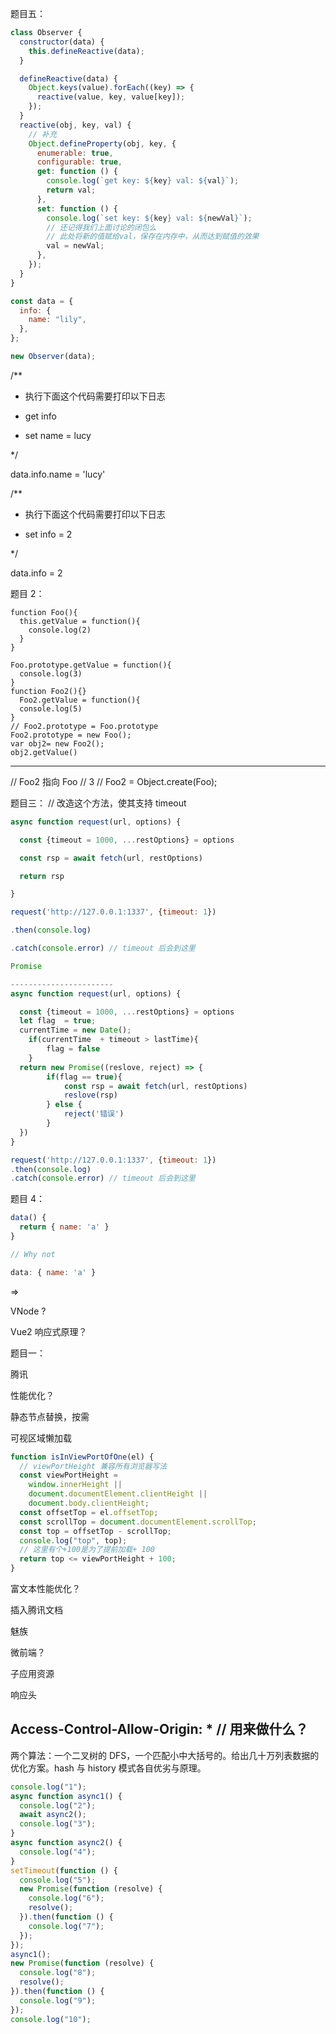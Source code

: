 题目五：

```js
class Observer {
  constructor(data) {
    this.defineReactive(data);
  }

  defineReactive(data) {
    Object.keys(value).forEach((key) => {
      reactive(value, key, value[key]);
    });
  }
  reactive(obj, key, val) {
    // 补充
    Object.defineProperty(obj, key, {
      enumerable: true,
      configurable: true,
      get: function () {
        console.log(`get key: ${key} val: ${val}`);
        return val;
      },
      set: function () {
        console.log(`set key: ${key} val: ${newVal}`);
        // 还记得我们上面讨论的闭包么
        // 此处将新的值赋给val，保存在内存中，从而达到赋值的效果
        val = newVal;
      },
    });
  }
}

const data = {
  info: {
    name: "lily",
  },
};

new Observer(data);
```

/\*\*

- 执行下面这个代码需要打印以下日志

- get info

- set name = lucy

\*/

data.info.name = 'lucy'

/\*\*

- 执行下面这个代码需要打印以下日志

- set info = 2

\*/

data.info = 2

题目 2：

```JS
function Foo(){
  this.getValue = function(){
    console.log(2)
  }
}

Foo.prototype.getValue = function(){
  console.log(3)
}
function Foo2(){}
  Foo2.getValue = function(){
  console.log(5)
}
// Foo2.prototype = Foo.prototype
Foo2.prototype = new Foo();
var obj2= new Foo2();
obj2.getValue()
```

---

// Foo2 指向 Foo
// 3
// Foo2 = Object.create(Foo);

题目三：
// 改造这个方法，使其支持 timeout

```js
async function request(url, options) {

  const {timeout = 1000, ...restOptions} = options

  const rsp = await fetch(url, restOptions)

  return rsp

}

request('http://127.0.0.1:1337', {timeout: 1})

.then(console.log)

.catch(console.error) // timeout 后会到这里

Promise

-----------------------
async function request(url, options) {

  const {timeout = 1000, ...restOptions} = options
  let flag  = true;
  currentTime = new Date();
    if(currentTime  + timeout > lastTime){
        flag = false
    }
  return new Promise((reslove, reject) => {
        if(flag == true){
            const rsp = await fetch(url, restOptions)
            reslove(rsp)
        } else {
            reject('错误')
        }
  })
}

request('http://127.0.0.1:1337', {timeout: 1})
.then(console.log)
.catch(console.error) // timeout 后会到这里
```

题目 4：

```js
data() {
  return { name: 'a' }
}

// Why not

data: { name: 'a' }

```

=>

VNode ?

Vue2 响应式原理？

题目一：

腾讯

性能优化？

静态节点替换，按需

可视区域懒加载

```js
function isInViewPortOfOne(el) {
  // viewPortHeight 兼容所有浏览器写法
  const viewPortHeight =
    window.innerHeight ||
    document.documentElement.clientHeight ||
    document.body.clientHeight;
  const offsetTop = el.offsetTop;
  const scrollTop = document.documentElement.scrollTop;
  const top = offsetTop - scrollTop;
  console.log("top", top);
  // 这里有个+100是为了提前加载+ 100
  return top <= viewPortHeight + 100;
}
```

富文本性能优化？

插入腾讯文档

魅族

微前端？

子应用资源

响应头

## Access-Control-Allow-Origin: \* // 用来做什么？

两个算法：一个二叉树的 DFS，一个匹配小中大括号的。给出几十万列表数据的优化方案。hash 与 history 模式各自优劣与原理。

```js
console.log("1");
async function async1() {
  console.log("2");
  await async2();
  console.log("3");
}
async function async2() {
  console.log("4");
}
setTimeout(function () {
  console.log("5");
  new Promise(function (resolve) {
    console.log("6");
    resolve();
  }).then(function () {
    console.log("7");
  });
});
async1();
new Promise(function (resolve) {
  console.log("8");
  resolve();
}).then(function () {
  console.log("9");
});
console.log("10");
```
